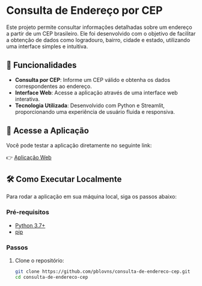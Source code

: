 # Consulta de Endereço por CEP

Este projeto permite consultar informações detalhadas sobre um endereço a partir de um CEP brasileiro. Ele foi desenvolvido com o objetivo de facilitar a obtenção de dados como logradouro, bairro, cidade e estado, utilizando uma interface simples e intuitiva.

## 🚀 Funcionalidades

- **Consulta por CEP**: Informe um CEP válido e obtenha os dados correspondentes ao endereço.
- **Interface Web**: Acesse a aplicação através de uma interface web interativa.
- **Tecnologia Utilizada**: Desenvolvido com Python e Streamlit, proporcionando uma experiência de usuário fluida e responsiva.

## 🔗 Acesse a Aplicação

Você pode testar a aplicação diretamente no seguinte link:

👉 [Aplicação Web](https://pblovns-consulta-endereco-main-e3pnv7.streamlit.app/)

## 🛠️ Como Executar Localmente

Para rodar a aplicação em sua máquina local, siga os passos abaixo:

### Pré-requisitos

- [Python 3.7+](https://www.python.org/downloads/)
- [pip](https://pip.pypa.io/en/stable/)

### Passos

1. Clone o repositório:

   ```bash
   git clone https://github.com/pblovns/consulta-de-endereco-cep.git
   cd consulta-de-endereco-cep

